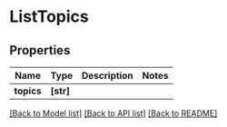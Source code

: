 # ListTopics


## Properties

Name | Type | Description | Notes
------------ | ------------- | ------------- | -------------
**topics** | **[str]** |  | 

[[Back to Model list]](../#documentation-for-models) [[Back to API list]](../#documentation-for-api-endpoints) [[Back to README]](../)


